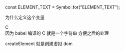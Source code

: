 const ELEMENT_TEXT = Symbol.for("ELEMENT_TEXT");

为什么定义这个变量 <div id="C1">C</div> 因为 babel 编译的 C 就是一个字符串 方便之后的处理

createElement 就是创建虚拟 dom
